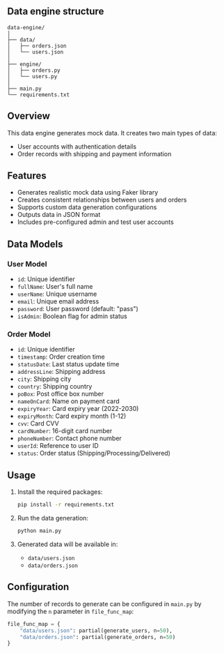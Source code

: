 ## Data engine structure

```
data-engine/
│
├── data/
│   ├── orders.json
│   └── users.json
│
├── engine/
│   ├── orders.py
│   └── users.py
│
├── main.py
└── requirements.txt
```

## Overview

This data engine generates mock data. It creates two main types of data:
- User accounts with authentication details
- Order records with shipping and payment information

## Features

- Generates realistic mock data using Faker library
- Creates consistent relationships between users and orders
- Supports custom data generation configurations
- Outputs data in JSON format
- Includes pre-configured admin and test user accounts

## Data Models

### User Model
- `id`: Unique identifier
- `fullName`: User's full name
- `userName`: Unique username
- `email`: Unique email address
- `password`: User password (default: "pass")
- `isAdmin`: Boolean flag for admin status

### Order Model
- `id`: Unique identifier
- `timestamp`: Order creation time
- `statusDate`: Last status update time
- `addressLine`: Shipping address
- `city`: Shipping city
- `country`: Shipping country
- `poBox`: Post office box number
- `nameOnCard`: Name on payment card
- `expiryYear`: Card expiry year (2022-2030)
- `expiryMonth`: Card expiry month (1-12)
- `cvv`: Card CVV
- `cardNumber`: 16-digit card number
- `phoneNumber`: Contact phone number
- `userId`: Reference to user ID
- `status`: Order status (Shipping/Processing/Delivered)

## Usage

1. Install the required packages:
   ```bash
   pip install -r requirements.txt
   ```

2. Run the data generation:
   ```bash
   python main.py
   ```

3. Generated data will be available in:
   - `data/users.json`
   - `data/orders.json`

## Configuration

The number of records to generate can be configured in `main.py` by modifying the `n` parameter in `file_func_map`:

```python
file_func_map = {
    "data/users.json": partial(generate_users, n=50),
    "data/orders.json": partial(generate_orders, n=50)
}
```

